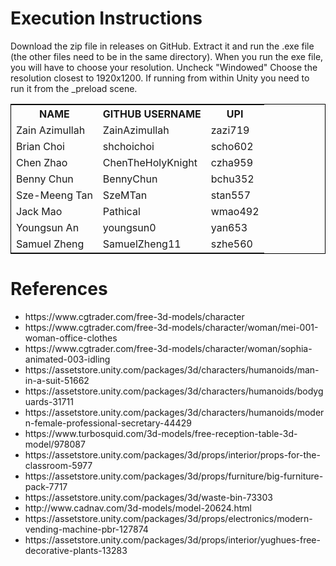 <h1>Execution Instructions</h1>

<p>
Download the zip file in releases on GitHub.
Extract it and run the .exe file (the other files need to be in the same directory).
When you run the exe file, you will have to choose your resolution.  Uncheck "Windowed"
Choose the resolution closest to 1920x1200.
If running from within Unity you need to run it from the _preload scene.
</p>

<table style="width: 100%; border: 1px solid black">
<tr>
    <th>NAME</th>
    <th>GITHUB USERNAME</th>
    <th>UPI</th>
</tr>
<tr>
<tr>
    <td>Zain Azimullah</td>
    <td>ZainAzimullah</td>
    <td>zazi719</td>
</tr>
<tr>
    <td>Brian Choi</td>
    <td>shchoichoi</td>
    <td>scho602</td>
</tr>
<tr>
    <td>Chen Zhao</td>
    <td>ChenTheHolyKnight</td>
    <td>czha959</td>
</tr>
<tr>
    <td>Benny Chun</td>
    <td>BennyChun</td>
    <td>bchu352</td>
</tr>
<tr>
    <td>Sze-Meeng Tan</td>
    <td>SzeMTan</td>
    <td>stan557</td>
</tr>
<tr>
    <td>Jack Mao</td>
    <td>Pathical</td>
    <td>wmao492</td>
</tr>
<tr>
    <td>Youngsun An</td>
    <td>youngsun0</td>
    <td>yan653</td>
</tr>
<tr>
    <td>Samuel Zheng</td>
    <td>SamuelZheng11</td>
    <td>szhe560</td>
</tr>
</table>

<h1>References</h1>
<ul>
<li>https://www.cgtrader.com/free-3d-models/character</li>
<li>https://www.cgtrader.com/free-3d-models/character/woman/mei-001-woman-office-clothes</li>
<li>https://www.cgtrader.com/free-3d-models/character/woman/sophia-animated-003-idling</li>
<li>https://assetstore.unity.com/packages/3d/characters/humanoids/man-in-a-suit-51662</li>
<li>https://assetstore.unity.com/packages/3d/characters/humanoids/bodyguards-31711</li>
<li>https://assetstore.unity.com/packages/3d/characters/humanoids/modern-female-professional-secretary-44429</li>
<li>https://www.turbosquid.com/3d-models/free-reception-table-3d-model/978087</li>
<li>https://assetstore.unity.com/packages/3d/props/interior/props-for-the-classroom-5977</li>
<li>https://assetstore.unity.com/packages/3d/props/furniture/big-furniture-pack-7717</li>
<li>https://assetstore.unity.com/packages/3d/waste-bin-73303</li>
<li>http://www.cadnav.com/3d-models/model-20624.html</li>
<li>https://assetstore.unity.com/packages/3d/props/electronics/modern-vending-machine-pbr-127874</li>
<li>https://assetstore.unity.com/packages/3d/props/interior/yughues-free-decorative-plants-13283</li>
</ul>
